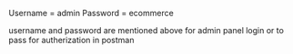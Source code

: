 Username = admin
Password = ecommerce

username and password are mentioned above for admin panel login or to pass for autherization in postman
